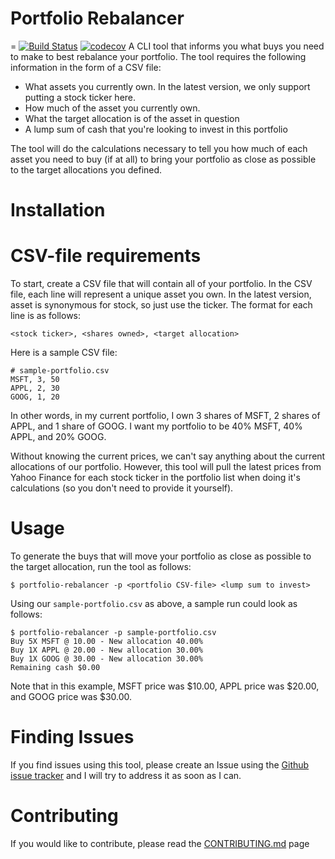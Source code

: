# Portfolio Rebalancer
=
[![Build Status](https://travis-ci.com/EmilMaric/portfolio-rebalancer.svg?branch=main)](https://travis-ci.com/EmilMaric/portfolio-rebalancer)
[![codecov](https://codecov.io/gh/EmilMaric/portfolio-rebalancer/branch/main/graph/badge.svg?token=XJ371LIRJB)](https://codecov.io/gh/EmilMaric/portfolio-rebalancer)
A CLI tool that informs you what buys you need to make to best rebalance your portfolio. The tool requires the following information in the form of a
CSV file:
- What assets you currently own. In the latest version, we only support putting a stock ticker here.
- How much of the asset you currently own.
- What the target allocation is of the asset in question
- A lump sum of cash that you're looking to invest in this portfolio

The tool will do the calculations necessary to tell you how much of each asset you need to buy (if at all) to bring your portfolio as close as 
possible to the target allocations you defined.

# Installation
# CSV-file requirements
To start, create a CSV file that will contain all of your portfolio. In the CSV file, each line will represent a unique asset you own. In the latest
version, asset is synonymous for stock, so just use the ticker. The format for each line is as follows:
```
<stock ticker>, <shares owned>, <target allocation>
```

Here is a sample CSV file:
```
# sample-portfolio.csv
MSFT, 3, 50
APPL, 2, 30
GOOG, 1, 20
```

In other words, in my current portfolio, I own 3 shares of MSFT, 2 shares of APPL, and 1 share of GOOG. I want my portfolio to be 40% MSFT, 40% APPL,
and 20% GOOG.

Without knowing the current prices, we can't say anything about the current allocations of our portfolio. However, this tool will pull
the latest prices from Yahoo Finance for each stock ticker in the portfolio list when doing it's calculations (so you don't need to provide it
yourself).

# Usage
To generate the buys that will move your portfolio as close as possible to the target allocation, run the tool as follows:
```
$ portfolio-rebalancer -p <portfolio CSV-file> <lump sum to invest>
```

Using our `sample-portfolio.csv` as above, a sample run could look as follows:
```
$ portfolio-rebalancer -p sample-portfolio.csv 
Buy 5X MSFT @ 10.00 - New allocation 40.00%
Buy 1X APPL @ 20.00 - New allocation 30.00%
Buy 1X GOOG @ 30.00 - New allocation 30.00%
Remaining cash $0.00
```
Note that in this example, MSFT price was $10.00, APPL price was $20.00, and GOOG price was $30.00.

# Finding Issues
If you find issues using this tool, please create an Issue using the [Github issue tracker](https://github.com/EmilMaric/portfolio-rebalancer/issues)
and I will try to address it as soon as I can.

# Contributing
If you would like to contribute, please read the [CONTRIBUTING.md](https://github.com/EmilMaric/portfolio-rebalancer/blob/main/CONTRIBUTING.md) page
